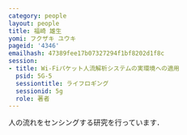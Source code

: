 ```yaml
---
category: people
layout: people
title: 福崎 雄生
yomi: フクザキ ユウキ
pageid: '4346'
emailhash: 47389fee17b07327294f1bf8202d1f8c
session:
- title: Wi-Fiパケット人流解析システムの実環境への適用
  psid: 5G-5
  sessiontitle: ライフロギング
  sessionid: 5g
  role: 著者
---
```

人の流れをセンシングする研究を行っています．